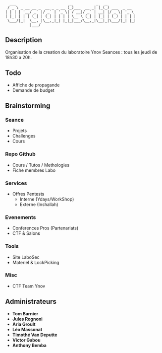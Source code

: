 ```
  ___                        _           _   _             
 / _ \ _ __ __ _  __ _ _ __ (_)___  __ _| |_(_) ___  _ __  
| | | | '__/ _` |/ _` | '_ \| / __|/ _` | __| |/ _ \| '_ \ 
| |_| | | | (_| | (_| | | | | \__ \ (_| | |_| | (_) | | | |
 \___/|_|  \__, |\__,_|_| |_|_|___/\__,_|\__|_|\___/|_| |_|
           |___/                                           
```

## Description
Organisation de la creation du laboratoire Ynov
Seances : tous les jeudi de 18h30 a 20h.

## Todo
* Affiche de propagande
* Demande de budget

## Brainstorming
### Seance
* Projets
* Challenges
* Cours

### Repo Github 
* Cours / Tutos / Methologies
* Fiche membres Labo

### Services
* Offres Pentests
  * Interne (Ydays/WorkShop)
  * Externe (Inshallah)
  
### Evenements
* Conferences Pros (Partenariats)
* CTF & Salons

### Tools
* Site LaboSec
* Materiel & LockPicking

### Misc 
* CTF Team Ynov

## Administrateurs
* **Tom Barnier**
* **Jules Rognoni**
* **Aria Groult**
* **Léo Massonat**
* **Timothé Van Deputte**
* **Victor Gabou**
* **Anthony Bemba**


